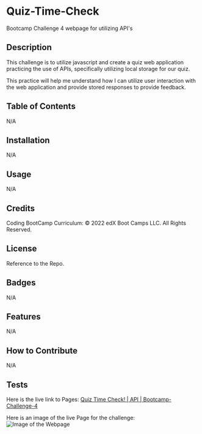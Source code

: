 # Quiz-Time-Check
Bootcamp Challenge 4 webpage for utilizing API's

## Description
This challenge is to utilize javascript and create a quiz web application practicing the use of APIs, specifically utilizing local storage for our quiz. 

This practice will help me understand how I can utilize user interaction with the web application and provide stored responses to provide feedback. 

## Table of Contents

N/A

## Installation

N/A

## Usage

N/A

## Credits

Coding BootCamp Curriculum:
© 2022 edX Boot Camps LLC. All Rights Reserved.

## License

Reference to the Repo.

## Badges

N/A

## Features

N/A

## How to Contribute
N/A

## Tests
Here is the live link to Pages: [Quiz Time Check! | API | Bootcamp-Challenge-4 ]()

Here is an image of the live Page for the challenge: ![Image of the Webpage]()